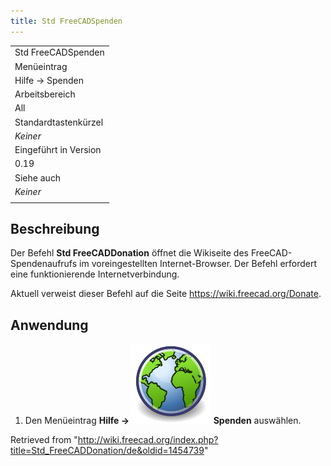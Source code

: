 ```yaml
---
title: Std FreeCADSpenden
---
```


|                       |
| --------------------- |
| Std FreeCADSpenden    |
| Menüeintrag           |
| Hilfe → Spenden       |
| Arbeitsbereich        |
| All                   |
| Standardtastenkürzel  |
| _Keiner_              |
| Eingeführt in Version |
| 0.19                  |
| Siehe auch            |
| _Keiner_              |
|                       |

## Beschreibung

Der Befehl **Std FreeCADDonation** öffnet die Wikiseite des FreeCAD-Spendenaufrufs im voreingestellten Internet-Browser. Der Befehl erfordert eine funktionierende Internetverbindung.

Aktuell verweist dieser Befehl auf die Seite <https://wiki.freecad.org/Donate>.

## Anwendung

1. Den Menüeintrag **Hilfe → ![](/src/assets/images/Std_FreeCADDonation.svg) Spenden** auswählen.

Retrieved from "<http://wiki.freecad.org/index.php?title=Std_FreeCADDonation/de&oldid=1454739>"
